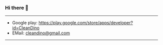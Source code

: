 ### Hi there 👋

--- 
  
  * Google play: <https://play.google.com/store/apps/developer?id=CleanDino>
  * EMail: <cleandino@gmail.com>

--- 




